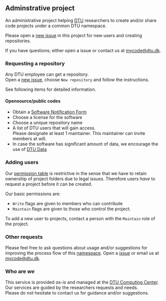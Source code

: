 ## Adminstrative project

An administrative project helping [DTU](www.dtu.dk) researchers to create and/or share code projects under a common DTU namespace.

Please open a [new issue](https://github.com/dtudk/Admin/issues/new/choose) in this project for new users and creating repositories.

If you have questions; either open a issue or contact us at [mycode@dtu.dk](mailto:mycode@dtu.dk).


### Requesting a repository

Any DTU employee can get a repository.  
Open a [new issue](https://github.com/dtudk/Admin/issues/new/choose), choose
`New repository` and follow the instructions.  

See following items for detailed information.


#### Opensource/public codes

- Obtain a [Software Notification Form](https://www.inside.dtu.dk/da/medarbejder/om-dtu-campus-og-bygninger/kommunikation-og-design/meddelelser/meddelelser_dtuansatte/meddelelsevisning?id={FA708C06-2270-423B-907D-91F1C8B7D0A3})
- Choose a license for the software
- Choose a unique repository name
- A list of DTU users that will gain access.  
  Please designate at least 1 maintainer. This maintainer can invite members at will.
- In case the software has significant amount of data, we encourage the use of [DTU Data](https://data.dtu.dk/)


<!--
#### Closed/private codes

These codes may be created with `Private` visibility level meaning that others have no access.

Since these are hidden they don't disclose any source code for other users and one need not assign
licenses. However, we still encourage as many items in the previous section.
-->


### Adding users

Our [permission table](https://docs.github.com/en/github/setting-up-and-managing-organizations-and-teams/repository-permission-levels-for-an-organization) is restrictive in the sense that we have to retain ownership of project folders due to
legal issues. Therefore users *have* to request a project before it can be created.

Our basic permissions are:

- `Write` flags are given to members who can contribute
- `Maintain` flags are given to those who control the project.

To add a new user to projects, contact a person with the `Maintain` role of the project.  


### Other requests

Please feel free to ask questions about usage and/or suggestions for improving the process flow
of this [namespace](https://github.com/DTUDK). Open a [issue](https://github.com/dtudk/Admin/issues/new/choose) or
email us at [mycode@dtu.dk](mailto:mycode@dtu.dk).


### Who are *we*

This service is provided *as-is* and managed at the [DTU Computing Center](https://www.hpc.dtu.dk/).
Our services are guided by the researchers requests and needs.  
Please do not hesitate to contact us for guidance and/or suggestions.
